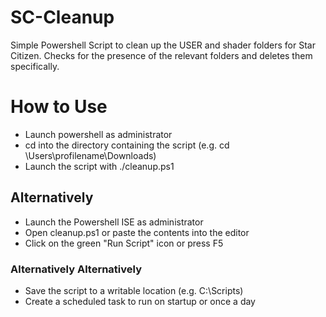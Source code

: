 # SC-Cleanup
Simple Powershell Script to clean up the USER and shader folders for Star Citizen.
Checks for the presence of the relevant folders and deletes them specifically.

# How to Use

- Launch powershell as administrator
- cd into the directory containing the script (e.g. cd \Users\profilename\Downloads)
- Launch the script with ./cleanup.ps1

## Alternatively
- Launch the Powershell ISE as administrator
- Open cleanup.ps1 or paste the contents into the editor
- Click on the green "Run Script" icon or press F5

### Alternatively Alternatively
- Save the script to a writable location (e.g. C:\Scripts)
- Create a scheduled task to run on startup or once a day
